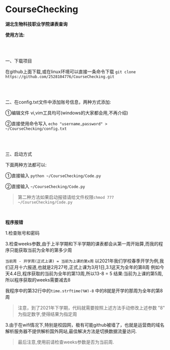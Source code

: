 # CourseChecking

**湖北生物科技职业学院课表查询**

**使用方法:**

<br>
<br>

一、下载项目

在github上面下载,或在linux环境可以直接一条命令下载 `git clone https://github.com/2528104776/CourseChecking.git`

<br>
<br>

二、在config.txt文件中添加账号信息，两种方式添加:

①编辑文件 vi,vim工具均可(windows的大家都会用,不再介绍)

②直接使用命令写入  `echo "username,password" > ~/CourseChecking/config.txt`

<br>
<br>

三、启动方式

下面两种方法都可以:

①直接输入 `python ~/CourseChecking/Code.py`

②直接输入 `~/CourseChecking/Code.py`
>第二种方法如果启动报错请给文件权限`chmod 777 ~/CourseChecking/Code.py`

<br>



**程序报错**

1.检查账号和密码

3.检查weeks参数,由于上半学期和下半学期的课表都会从第一周开始算,而我的程序只能获取当前为全年的第多少周

`当前周 - 开学周(正式上课) = 当前为上课的第x周`
以2021年我们学校春季开学为例,我们正月十六报道,也就是2月27号,正式上课为3月1日,3.1这天为全年的第8周
例如今天4.4日,程序获取的当前为全年的第13周,所以13-8 = 5 结果:当前为上课的第5周,所以程序获取的weeks需要减去8

我程序中的第32行中的`time.strftime(%W)-8` 中的8就是开学的那周为全年的第8周

>注意，到了2021年下学期，代码就需要按照上述方法手动修改上述参数 "8" 为指定数字,使得结果为指定周

3.由于在wifi情况下,特别是校园网，极有可能github被墙了，也就是运营商的域名解析服务器不提供解析国外网站,最佳解决方法是切换数据流量访问.









>最后注意,使用前请检查weeks参数是否为当前周.
